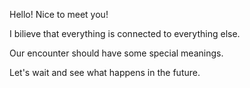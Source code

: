 Hello! Nice to meet you!

I bilieve that everything is connected to everything else.

Our encounter should have some special meanings.

Let's wait and see what happens in the future.


<!---
keunlas/keunlas is a ✨ special ✨ repository because its `README.md` (this file) appears on your GitHub profile.
You can click the Preview link to take a look at your changes.
--->
